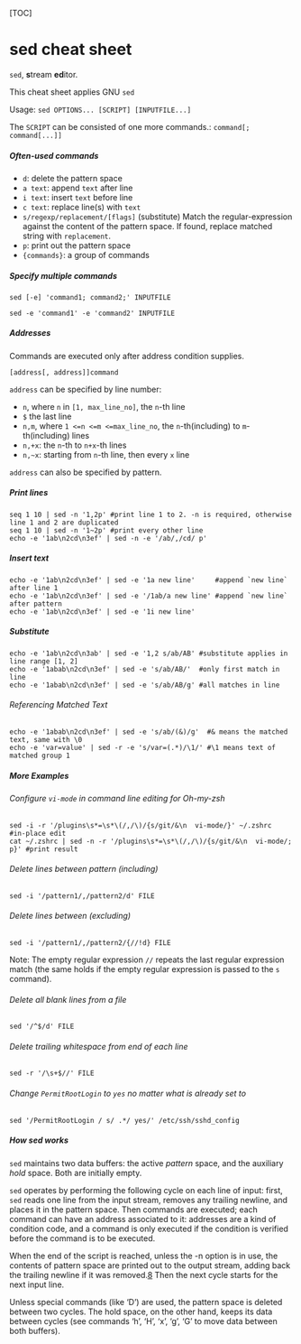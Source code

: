 [TOC]

# sed cheat sheet

`sed`, **s**tream **ed**itor.

This cheat sheet applies GNU `sed`

Usage: `sed OPTIONS... [SCRIPT] [INPUTFILE...]`

The `SCRIPT` can be consisted of one more commands.: `command[; command[...]]`

##### Often-used commands

- `d`:             delete the pattern space
- `a text`:   append `text` after line
- `i text`:   insert `text` before line
- `c text`:   replace line(s) with `text` 
- `s/regexp/replacement/[flags]` (substitute) Match the regular-expression against the content of the
  pattern space.  If found, replace matched string with `replacement`. 
- `p`:                      print out the pattern space 
- `{commands}`:   a group of commands

##### Specify multiple commands

```shell
sed [-e] 'command1; command2;' INPUTFILE
```

```shell
sed -e 'command1' -e 'command2' INPUTFILE
```

##### Addresses

Commands are executed only after address condition supplies.

```
[address[, address]]command
```

`address` can be specified by line number:

- `n`, where `n` in `[1, max_line_no]`, the `n`-th line 
- `$` the last line
- `n,m`, where `1 <=n <=m <=max_line_no`, the `n`-th(including) to `m`-th(including) lines
- `n,+x`: the `n`-th to `n+x`-th lines
- `n,~x`: starting from `n`-th line, then every `x` line

`address` can also be specified by pattern.

##### Print lines

```shell
seq 1 10 | sed -n '1,2p' #print line 1 to 2. -n is required, otherwise line 1 and 2 are duplicated
seq 1 10 | sed -n '1~2p' #print every other line
echo -e '1ab\n2cd\n3ef' | sed -n -e '/ab/,/cd/ p'
```

##### Insert text

```shell
echo -e '1ab\n2cd\n3ef' | sed -e '1a new line'     #append `new line` after line 1
echo -e '1ab\n2cd\n3ef' | sed -e '/1ab/a new line' #append `new line` after pattern
echo -e '1ab\n2cd\n3ef' | sed -e '1i new line'
```

##### Substitute

```shell
echo -e '1ab\n2cd\n3ab' | sed -e '1,2 s/ab/AB' #substitute applies in line range [1, 2]
echo -e '1abab\n2cd\n3ef' | sed -e 's/ab/AB/'  #only first match in line
echo -e '1abab\n2cd\n3ef' | sed -e 's/ab/AB/g' #all matches in line
```

###### Referencing Matched Text

```shell
echo -e '1abab\n2cd\n3ef' | sed -e 's/ab/(&)/g'  #& means the matched text, same with \0
echo -e 'var=value' | sed -r -e 's/var=(.*)/\1/' #\1 means text of matched group 1
```

##### More Examples

###### Configure `vi-mode` in command line editing for Oh-my-zsh

```shell
sed -i -r '/plugins\s*=\s*\(/,/\)/{s/git/&\n  vi-mode/}' ~/.zshrc   #in-place edit
cat ~/.zshrc | sed -n -r '/plugins\s*=\s*\(/,/\)/{s/git/&\n  vi-mode/; p}' #print result
```

###### Delete lines between pattern (including)

```shell
sed -i '/pattern1/,/pattern2/d' FILE
```

###### Delete lines between (excluding)

```shell
sed -i '/pattern1/,/pattern2/{//!d} FILE
```

Note: The empty regular expression `//` repeats the last regular expression match (the same holds if the empty regular expression is passed to the `s` command).

###### Delete all blank lines from a file

```shell
sed '/^$/d' FILE
```

###### Delete trailing whitespace from end of each line

```shell
sed -r '/\s+$//' FILE
```

###### Change `PermitRootLogin` to `yes` no matter what is already set to

```
sed '/PermitRootLogin / s/ .*/ yes/' /etc/ssh/sshd_config
```



##### How sed works

`sed` maintains two data buffers: the active *pattern* space, and the auxiliary *hold* space. Both are initially empty. 

`sed` operates by performing the following cycle on each line of input: first, `sed` reads one line from the input stream, removes any trailing newline, and places it in the pattern space. Then commands are executed; each command can have an address associated to it: addresses are a kind of condition code, and a command is only executed if the condition is verified before the command is to be executed. 

When the end of the script is reached, unless the -n option is in use, the contents of pattern space are printed out to the output stream, adding back the trailing newline if it was removed.[8](https://www.gnu.org/software/sed/manual/sed.html#FOOT8) Then the next cycle starts for the next input line. 

Unless special commands (like ‘D’) are used, the pattern space is deleted between two cycles. The hold space, on the other hand, keeps its data between cycles (see commands ‘h’, ‘H’, ‘x’, ‘g’, ‘G’ to move data between both buffers). 

[1]: https://www.gnu.org/software/sed/manual/sed.html	"Gnu sed maunal"
[2]: http://sed.sf.net/sed1line.txt	"The sed one-liners"

[3]: https://thornelabs.net/2016/02/01/sed-commands-cheat-sheet.html	"sed Commands Cheat Sheet"

